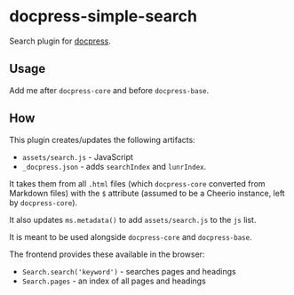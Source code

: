 # docpress-simple-search

Search plugin for [docpress].

[docpress]: https://github.com/docpress/docpress

## Usage

Add me after `docpress-core` and before `docpress-base`.

## How

This plugin creates/updates the following artifacts:

* `assets/search.js` - JavaScript
* `_docpress.json` - adds `searchIndex` and `lunrIndex`.

It takes them from all `.html` files (which `docpress-core` converted from Markdown files) with the `$` attribute (assumed to be a Cheerio instance, left by `docpress-core`).

It also updates `ms.metadata()` to add `assets/search.js` to the `js` list.

It is meant to be used alongside `docpress-core` and `docpress-base`.

The frontend provides these available in the browser:

* `Search.search('keyword')` - searches pages and headings
* `Search.pages` - an index of all pages and headings
